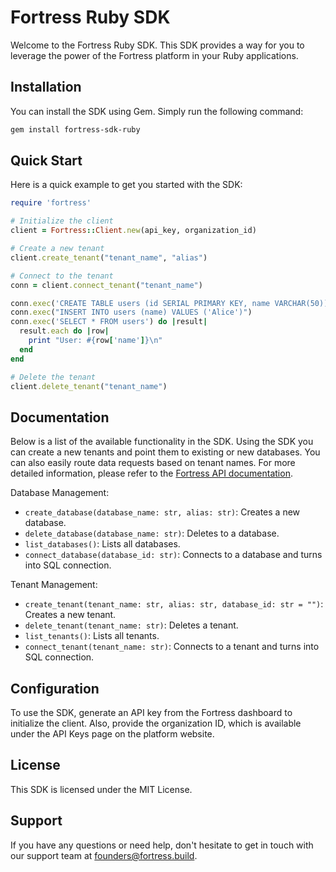 # Fortress Ruby SDK

Welcome to the Fortress Ruby SDK. This SDK provides a way for you to leverage the power of the Fortress platform in your Ruby applications.

## Installation

You can install the SDK using Gem. Simply run the following command:

```bash
gem install fortress-sdk-ruby
```

## Quick Start

Here is a quick example to get you started with the SDK:

```ruby
require 'fortress'

# Initialize the client
client = Fortress::Client.new(api_key, organization_id)

# Create a new tenant
client.create_tenant("tenant_name", "alias")

# Connect to the tenant
conn = client.connect_tenant("tenant_name")

conn.exec('CREATE TABLE users (id SERIAL PRIMARY KEY, name VARCHAR(50))')
conn.exec("INSERT INTO users (name) VALUES ('Alice')")
conn.exec('SELECT * FROM users') do |result|
  result.each do |row|
    print "User: #{row['name']}\n"
  end
end

# Delete the tenant
client.delete_tenant("tenant_name")
```

## Documentation

Below is a list of the available functionality in the SDK. Using the SDK you can create a new tenants and point them to existing or new databases. You can also easily route data requests based on tenant names. For more detailed information, please refer to the [Fortress API documentation](https://docs.fortress.build).

Database Management:

- `create_database(database_name: str, alias: str)`: Creates a new database.
- `delete_database(database_name: str)`: Deletes to a database.
- `list_databases()`: Lists all databases.
- `connect_database(database_id: str)`: Connects to a database and turns into SQL connection.

Tenant Management:

- `create_tenant(tenant_name: str, alias: str, database_id: str = "")`: Creates a new tenant.
- `delete_tenant(tenant_name: str)`: Deletes a tenant.
- `list_tenants()`: Lists all tenants.
- `connect_tenant(tenant_name: str)`: Connects to a tenant and turns into SQL connection.

## Configuration

To use the SDK, generate an API key from the Fortress dashboard to initialize the client. Also, provide the organization ID, which is available under the API Keys page on the platform website.

## License

This SDK is licensed under the MIT License.

## Support

If you have any questions or need help, don't hesitate to get in touch with our support team at founders@fortress.build.
